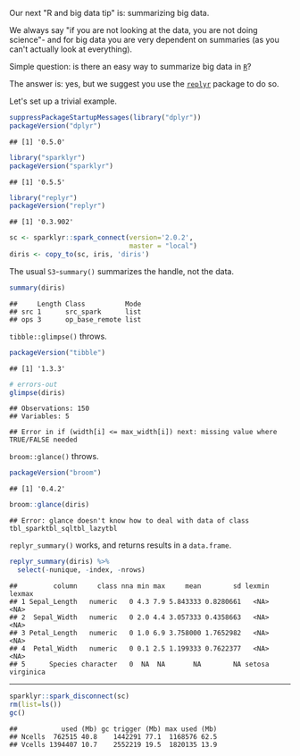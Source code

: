 <!-- README.md is generated from README.Rmd. Please edit that file -->
Our next "R and big data tip" is: summarizing big data.

We always say "if you are not looking at the data, you are not doing science"- and for big data you are very dependent on summaries (as you can't actually look at everything).

Simple question: is there an easy way to summarize big data in [`R`](https://www.r-project.org)?

The answer is: yes, but we suggest you use the [`replyr`](https://CRAN.R-project.org/package=replyr) package to do so.

Let's set up a trivial example.

``` r
suppressPackageStartupMessages(library("dplyr"))
packageVersion("dplyr")
```

    ## [1] '0.5.0'

``` r
library("sparklyr")
packageVersion("sparklyr")
```

    ## [1] '0.5.5'

``` r
library("replyr")
packageVersion("replyr")
```

    ## [1] '0.3.902'

``` r
sc <- sparklyr::spark_connect(version='2.0.2', 
                              master = "local")
diris <- copy_to(sc, iris, 'diris')
```

The usual `S3`-`summary()` summarizes the handle, not the data.

``` r
summary(diris)
```

    ##     Length Class          Mode
    ## src 1      src_spark      list
    ## ops 3      op_base_remote list

`tibble::glimpse()` throws.

``` r
packageVersion("tibble")
```

    ## [1] '1.3.3'

``` r
# errors-out
glimpse(diris)
```

    ## Observations: 150
    ## Variables: 5

    ## Error in if (width[i] <= max_width[i]) next: missing value where TRUE/FALSE needed

`broom::glance()` throws.

``` r
packageVersion("broom")
```

    ## [1] '0.4.2'

``` r
broom::glance(diris)
```

    ## Error: glance doesn't know how to deal with data of class tbl_sparktbl_sqltbl_lazytbl

`replyr_summary()` works, and returns results in a `data.frame`.

``` r
replyr_summary(diris) %>%
  select(-nunique, -index, -nrows)
```

    ##         column     class nna min max     mean        sd lexmin    lexmax
    ## 1 Sepal_Length   numeric   0 4.3 7.9 5.843333 0.8280661   <NA>      <NA>
    ## 2  Sepal_Width   numeric   0 2.0 4.4 3.057333 0.4358663   <NA>      <NA>
    ## 3 Petal_Length   numeric   0 1.0 6.9 3.758000 1.7652982   <NA>      <NA>
    ## 4  Petal_Width   numeric   0 0.1 2.5 1.199333 0.7622377   <NA>      <NA>
    ## 5      Species character   0  NA  NA       NA        NA setosa virginica

------------------------------------------------------------------------

``` r
sparklyr::spark_disconnect(sc)
rm(list=ls())
gc()
```

    ##           used (Mb) gc trigger (Mb) max used (Mb)
    ## Ncells  762515 40.8    1442291 77.1  1168576 62.5
    ## Vcells 1394407 10.7    2552219 19.5  1820135 13.9

